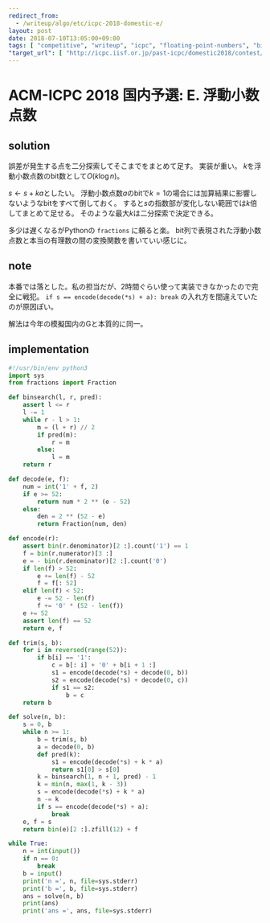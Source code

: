 ```yaml
---
redirect_from:
  - /writeup/algo/etc/icpc-2018-domestic-e/
layout: post
date: 2018-07-10T13:05:00+09:00
tags: [ "competitive", "writeup", "icpc", "floating-point-numbers", "binary-search" ]
"target_url": [ "http://icpc.iisf.or.jp/past-icpc/domestic2018/contest/all_ja.html", "http://icpc.iisf.or.jp/past-icpc/domestic2018/judgedata/E/" ]
---
```


# ACM-ICPC 2018 国内予選: E. 浮動小数点数

## solution

誤差が発生する点を二分探索してそこまでをまとめて足す。
実装が重い。
$k$を浮動小数点数のbit数として$O(k \log n)$。

$s \gets s + ka$としたい。
浮動小数点数$a$のbitで$k = 1$の場合には加算結果に影響しないようなbitをすべて倒しておく。
すると$s$の指数部が変化しない範囲では$k$倍してまとめて足せる。
そのような最大$k$は二分探索で決定できる。

多少は遅くなるがPythonの `fractions` に頼ると楽。
bit列で表現された浮動小数点数と本当の有理数の間の変換関数を書いていい感じに。

## note

本番では落とした。私の担当だが、2時間ぐらい使って実装できなかったので完全に戦犯。
`if s == encode(decode(*s) + a): break` の入れ方を間違えていたのが原因ぽい。

解法は今年の模擬国内のGと本質的に同一。

## implementation

``` python
#!/usr/bin/env python3
import sys
from fractions import Fraction

def binsearch(l, r, pred):
    assert l <= r
    l -= 1
    while r - l > 1:
        m = (l + r) // 2
        if pred(m):
            r = m
        else:
            l = m
    return r

def decode(e, f):
    num = int('1' + f, 2)
    if e >= 52:
        return num * 2 ** (e - 52)
    else:
        den = 2 ** (52 - e)
        return Fraction(num, den)

def encode(r):
    assert bin(r.denominator)[2 :].count('1') == 1
    f = bin(r.numerator)[3 :]
    e = - bin(r.denominator)[2 :].count('0')
    if len(f) > 52:
        e += len(f) - 52
        f = f[: 52]
    elif len(f) < 52:
        e -= 52 - len(f)
        f += '0' * (52 - len(f))
    e += 52
    assert len(f) == 52
    return e, f

def trim(s, b):
    for i in reversed(range(52)):
        if b[i] == '1':
            c = b[: i] + '0' + b[i + 1 :]
            s1 = encode(decode(*s) + decode(0, b))
            s2 = encode(decode(*s) + decode(0, c))
            if s1 == s2:
                b = c
    return b

def solve(n, b):
    s = 0, b
    while n >= 1:
        b = trim(s, b)
        a = decode(0, b)
        def pred(k):
            s1 = encode(decode(*s) + k * a)
            return s1[0] > s[0]
        k = binsearch(1, n + 1, pred) - 1
        k = min(n, max(1, k - 3))
        s = encode(decode(*s) + k * a)
        n -= k
        if s == encode(decode(*s) + a):
            break
    e, f = s
    return bin(e)[2 :].zfill(12) + f

while True:
    n = int(input())
    if n == 0:
        break
    b = input()
    print('n =', n, file=sys.stderr)
    print('b =', b, file=sys.stderr)
    ans = solve(n, b)
    print(ans)
    print('ans =', ans, file=sys.stderr)
```
